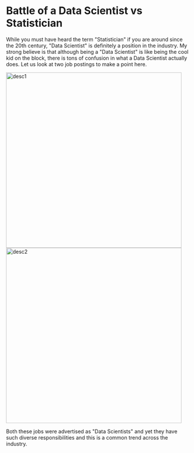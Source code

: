 # Battle of a Data Scientist vs Statistician 

While you must have heard the term "Statistician" if you are around since the 20th century, "Data Scientist" is definitely a position in the industry. My 
strong believe is that although being a "Data Scientist" is like being the cool kid on the block, there is tons of confusion in what a Data Scientist actually 
does. Let us look at two job postings to make a point here. 

<img width="480" alt="desc1" src="https://user-images.githubusercontent.com/29751013/187302424-076ebf2e-2a14-408b-8095-af996b811ff7.png">

<img width="480" alt="desc2" src="https://user-images.githubusercontent.com/29751013/187302020-0798cece-cd5f-453a-ad96-16f15ed0fe08.png">

Both these jobs were advertised as "Data Scientists" and yet they have such diverse responsibilities and this is a common trend across the industry. 
